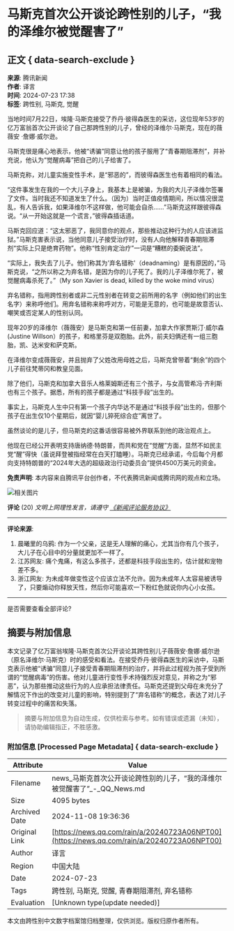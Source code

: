 # 马斯克首次公开谈论跨性别的儿子，“我的泽维尔被觉醒害了”

## 正文 { data-search-exclude }


**来源**: 腾讯新闻  
**作者**: 译言  
**时间**: 2024-07-23 17:38  
**标签**: 跨性别, 马斯克, 觉醒  

当地时间7月22日，埃隆·马斯克接受了乔丹·彼得森医生的采访，这位现年53岁的亿万富翁首次公开谈论了自己那跨性别的儿子，曾经的泽维尔·马斯克，现在的薇薇安 ·詹娜·威尔逊。

马斯克很是痛心地表示，他被“诱骗”同意让他的孩子服用了“青春期阻滞剂”，并补充说，他认为“觉醒病毒”把自己的儿子给害了。

马斯克称，对儿童实施变性手术，是“邪恶的”，而彼得森医生也有着相同的看法。

“这件事发生在我的一个大儿子身上，我基本上是被骗，为我的大儿子泽维尔签署了文件。当时我还不知道发生了什么。（因为）当时正值疫情期间，所以情况很混乱，有人告诉我，如果泽维尔不这样做，他可能会自杀……”马斯克这样跟彼得森说。“从一开始这就是一个谎言，”彼得森插话道。

马斯克回应道：“这太邪恶了，我同意你的观点，那些推动这种行为的人应该进监狱。”马斯克害表示说，当他同意儿子接受治疗时，没有人向他解释青春期阻滞剂“实际上只是绝育药物”。他称“性别肯定治疗”一词是“糟糕的委婉说法”。

“实际上，我失去了儿子。他们称其为'弃名错称'（deadnaming）是有原因的，”马斯克说，“之所以称之为弃名错，是因为你的儿子死了。我的儿子泽维尔死了，被觉醒病毒杀死了。”（My son Xavier is dead, killed by the woke mind virus）

弃名错称，指用跨性别者或非二元性别者在转变之前所用的名字（例如他们的出生名字）来称呼他们。用弃名错称来称呼对方，可能是无意的，也可能是故意否认、嘲笑或否定某人的性别认同。

现年20岁的泽维尔（薇薇安）是马斯克和第一任前妻，加拿大作家贾斯汀·威尔森 (Justine Willson）的孩子，和格里芬是双胞胎。此外，前夫妇俩还有一组三胞胎，凯、达米安和萨克斯。

在泽维尔变成薇薇安，并且抛弃了父姓改用母姓之后，马斯克曾带着“剩余”的四个儿子前往梵蒂冈和教皇见面。

除了他们，马斯克和加拿大音乐人格莱姆斯还有三个孩子，与女高管希冯·齐利斯也有三个孩子。据悉，所有的孩子都是通过“科技手段”出生的。

事实上，马斯克人生中只有第一个孩子内华达不是通过“科技手段”出生的，但那个孩子在出生仅10个星期后，就因“婴儿猝死综合症”离世了。

虽然谈论的是儿子，但马斯克的这番话很容易被外界联系到他的政治观点上。

他现在已经公开表明支持唐纳德·特朗普，而共和党在“觉醒”方面，显然不如民主党“醒”得快（虽说拜登被指经常在白天打瞌睡）。马斯克已经承诺，今后每个月都向支持特朗普的“2024年大选的超级政治行动委员会”提供4500万美元的资金。

**免责声明**: 本内容来自腾讯平台创作者，不代表腾讯新闻或腾讯网的观点和立场。

![相关图片](https://inews.gtimg.com/newsapp_bt/0/1012205723968_6694/0)

**评论** (20)
*文明上网理性发言，请遵守 [《新闻评论服务协议》](https://new.qq.com/static/coralinfo.htm)*

---

**评论来源**:

1. 晨曦里的乌鸦: 作为一个父亲，这是无人理解的痛心，尤其当你有几个孩子，大儿子在心目中的分量就更加不一样了。
2. 江苏网友: 痛个鬼痛，有这么多孩子，还都是科技手段出生的，估计就和宠物差不多。
3. 浙江网友: 为未成年做变性这个应该立法不允许。因为未成年人太容易被诱导了，只要煽动你释放天性，然后你可能喜欢一下粉红色就说你内心小女孩。

---

是否需要查看全部评论?

## 摘要与附加信息

<!-- tcd_abstract -->
本文记录了亿万富翁埃隆·马斯克首次公开谈论其跨性别儿子薇薇安·詹娜·威尔逊（原名泽维尔·马斯克）时的感受和看法。在接受乔丹·彼得森医生的采访中，马斯克表示他被“诱骗”同意儿子接受青春期阻滞剂的治疗，并将此过程视为孩子受到所谓的“觉醒病毒”的伤害。他对儿童进行变性手术持强烈反对意见，并称之为“邪恶”，认为那些推动这些行为的人应承担法律责任。马斯克还提到父母在未充分了解情况下作出的改变对儿童的影响，特别提到了“弃名错称”的概念，表达了对儿子转变过程中的痛苦和失落。
<!-- tcd_abstract_end -->

> 摘要与附加信息为自动生成，仅供检索与参考。如有错误或遗漏（未知），请协助编辑指正，不胜感激。

### 附加信息 [Processed Page Metadata] { data-search-exclude }

| Attribute       | Value                                  |
|-----------------|----------------------------------------|
| Filename        | news_马斯克首次公开谈论跨性别的儿子，“我的泽维尔被觉醒害了”_-_QQ_News.md                             |
| Size            | 4095 bytes                           |
| Archived Date   | 2024-11-08 19:36:36                             |
| Original Link   | [https://news.qq.com/rain/a/20240723A06NPT00](https://news.qq.com/rain/a/20240723A06NPT00)                       |
| Author          | 译言                               |
| Region          | 中国大陆                               |
| Date            | 2024-07-23                                 |
| Tags            | 跨性别, 马斯克, 觉醒, 青春期阻滞剂, 弃名错称                                 |
| Evaluation            | [Unknown type(update needed)]                                 |
<!-- tcd_table_end -->

本文由跨性别中文数字档案馆归档整理，仅供浏览。版权归原作者所有。
